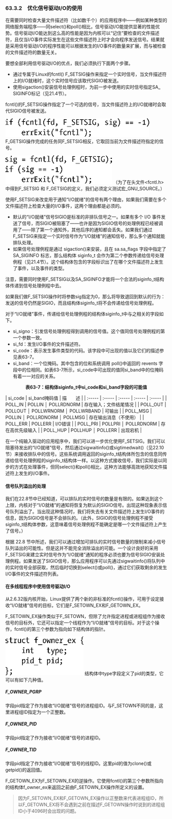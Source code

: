 ### 63.3.2　优化信号驱动I/O的使用

在需要同时检查大量文件描述符（比如数千个）的应用程序中——例如某种类型的网络服务端程序——同select()和poll()相比，信号驱动I/O能提供显著的性能优势。信号驱动I/O能达到这么高的性能是因为内核可以“记住”要检查的文件描述符，且仅当I/O事件实际发生在这些文件描述符上时才会向程序发送信号。结果就是采用信号驱动I/O的程序性能可以根据发生的I/O事件的数量来扩展，而与被检查的文件描述符的数量无关。

要想全部利用信号驱动I/O的优点，我们必须执行下面两个步骤。

+ 通过专属于Linux的fcntl() F_SETSIG操作来指定一个实时信号，当文件描述符上的I/O就绪时，这个实时信号应该取代SIGIO被发送。
+ 使用sigaction()安装信号处理例程时，为前一步中使用的实时信号指定SA_ SIGINFO标记（见21.4节）。

fcntl()的F_SETSIG操作指定了一个可选的信号，当文件描述符上的I/O就绪时会取代SIGIO信号被发送。



![1638.png](../images/1638.png)
F_GETSIG操作完成的任务同F_SETSIG相反，它取回当前为文件描述符指定的信号。



![1639.png](../images/1639.png)
（为了在头文件<fcntl.h>中得到F_SETSIG 和 F_GETSIG的定义，我们必须定义测试宏_GNU_SOURCE。）

使用F_SETSIG来改变用于通知“I/O就绪”的信号有两个理由，如果我们需要在多个文件描述符上检查大量的I/O事件，这两个理由都是必须的。

+ 默认的“I/O就绪”信号SIGIO是标准的非排队信号之一。如果有多个 I/O 事件发送了信号，而SIGIO被阻塞了——也许是因为SIGIO信号的处理例程已经被调用了——除了第一个通知外，其他后序的通知都会丢失。如果我们通过F_SETSIG来指定一个实时信号作为“I/O就绪”的通知信号，那么多个通知就能排队处理。
+ 如果信号处理例程是通过 sigaction()来安装，且在 sa.sa_flags 字段中指定了SA_SIGINFO 标志，那么结构体 siginfo_t 会作为第二个参数传递给信号处理例程（见21.4节）。这个结构体包含的字段标识出了在哪个文件描述符上发生了事件，以及事件的类型。

注意，需要同时使用F_SETSIG以及SA_SIGINFO才能将一个合法的siginfo_t结构体传递到信号处理例程中去。

如果我们做F_SETSIG操作时将参数sig指定为0，那么将导致退回到默认的行为：发送的信号仍然是SIGIO，而且结构体siginfo_t将不会传递给信号处理例程。

对于“I/O就绪”事件，传递给信号处理例程的结构体siginfo_t中与之相关的字段如下。

+ si_signo：引发信号处理例程得到调用的信号值。这个值同信号处理例程的第一个参数一致。
+ si_fd：发生I/O事件的文件描述符。
+ si_code：表示发生事件类型的代码。该字段中可出现的值以及它们的描述参见表63-7。
+ si_band：一个位掩码。其中包含的位和系统调用 poll()中返回的 revents 字段中的位相同。如表63-7所示，si_code中可出现的值同si_band中的位掩码有着一一对应的关系。

<center class="my_markdown"><b class="my_markdown">表63-7：结构体siginfo_t中si_code和si_band字段的可能值</b></center>

| si_code | si_band掩码值 | 描　　述 |
| :-----  | :-----  | :-----  | :-----  | :-----  |
| POLL_IN | POLLIN │ POLLRDNORM | 存在输入；文件结尾情况 |
| POLL_OUT | POLLOUT │ POLLWRNORM │ POLLWRBAND | 可输出 |
| POLL_MSG | POLLIN │ POLLRDNORM │ POLLMSG | 存在输出消息（不使用） |
| POLL_ERR | POLLERR | I/O错误 |
| POLL_PRI | POLLPRI │ POLLRDNORM | 存在高优先级输入 |
| POLL_HUP | POLLHUP │ POLLERR | 出现宕机 |

在一个纯输入驱动的应用程序中，我们可以进一步优化使用F_SETSIG。我们可以阻塞待发出的“I/O就绪”信号，然后通过sigwaitinfo()或sigtimedwait()（见22.10节）来接收排队中的信号。这些系统调用返回的siginfo_t结构体所包含的信息同传递给信号处理例程的siginfo_t结构体一样。以这种方式接收信号，我们实际是以同步的方式在处理事件，但同select()和poll()相比，这种方法能够高效地获知文件描述符上发生的I/O事件。

#### 信号队列溢出的处理

我们在22.8节中已经知道，可以排队的实时信号的数量是有限的。如果达到这个上限，内核对于“I/O就绪”的通知将恢复为默认的SIGIO信号。出现这种现象表示信号队列溢出了。当出现这种情况时，我们将失去有关文件描述符上发生I/O事件的信息，因为SIGIO信号是不会排队的。（此外，SIGIO的信号处理例程不接受siginfo_t结构体参数，这意味着信号处理例程不能确定是哪一个文件描述符上产生了信号。）

根据 22.8 节中所述，我们可以通过增加可排队的实时信号数量的限制来减小信号队列溢出的可能性。但是这并不能完全消除溢出的可能。一个设计良好的采用F_SETSIG来建立实时信号作为“I/O就绪”通知的程序必须也要为信号SIGIO安装处理例程。如果发送了SIGIO信号，那么应用程序可以先通过sigwaitinfo()将队列中的实时信号全部获取，然后临时切换到select()或poll()，通过它们获取剩余的发生I/O事件的文件描述符列表。

#### 在多线程程序中使用信号驱动I/O

从2.6.32版内核开始，Linux提供了两个新的非标准的fcntl()操作，可用于设定接收“I/O就绪”信号的目标，它们是F_SETOWN_EX和F_GETOWN_EX。

F_SETOWN_EX操作类似于F_SETOWN，但除了允许指定进程或进程组作为接收信号的目标外，它还可以指定一个线程作为“I/O就绪”信号的目标。对于这个操作，fcntl()的第三个参数为指向如下结构体的指针。



![1640.png](../images/1640.png)
结构体中type字段定义了pid的类型，它可以有如下几种值。

##### F_OWNER_PGRP

字段pid指定了作为接收“I/O就绪”信号的进程组ID。与F_SETOWN不同的是，这里进程组ID指定为一个正整数。

##### F_OWNER_PID

字段pid指定了作为接收“I/O就绪”信号的进程ID。

##### F_OWNER_TID

字段pid指定了作为接收“I/O就绪”信号的线程ID。这里pid的值为clone()或getpid()的返回值。

F_GETOWN_EX为F_SETOWN_EX的逆操作。它使用fcntl()的第三个参数所指向的结构体f_owner_ex来返回之前由F_SETOWN_EX操作所定义的设置。

> 因为F_SETOWN_EX和F_GETOWN_EX操作以正整数来代表进程组ID，所以F_GETOWN_EX将不会遇到之前在描述F_GETOWN操作时说到的进程组ID小于4096时会出现的问题。

